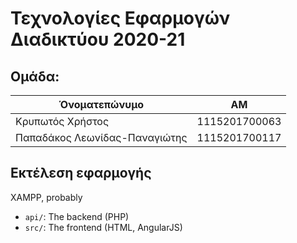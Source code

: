 # Τεχνολογίες Εφαρμογών Διαδικτύου 2020-21

## Ομάδα:

| Όνοματεπώνυμο | ΑΜ |
| --- | --- |
| Κρυπωτός Χρήστος | 1115201700063 |
| Παπαδάκος Λεωνίδας-Παναγιώτης | 1115201700117 |

## Εκτέλεση εφαρμογής

XAMPP, probably

* `api/`: The backend (PHP)
* `src/`: The frontend (HTML, AngularJS)
